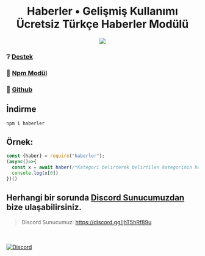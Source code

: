 <div align="center">
  <h1>Haberler • Gelişmiş Kullanımı Ücretsiz Türkçe Haberler Modülü</h1>
</div>
 <p align="center"><a href="https://nodei.co/npm/haberler/"><img src="https://nodei.co/npm/haberler.png"></a>


  ### ❔ [Destek](https://discord.gg/jhT5hRf89u)

### 📂 [Npm Modül](https://npmjs.com/package/haberler)

### 📇 [Github](https://github.com/hcgu32/haberler)


## İndirme
```console
npm i haberler
```

## Örnek:
```javascript
const {haber} = require("haberler");
(async()=>{
  const x = await haber(/*Kategori belirterek belirtilen kategorinin haberlerini alabilirsiniz. Boş bırakarak tüm haberleri alabilirsiniz. Kategoriler: "ekonomi", "guncel", "dunya", "spor", "politika", "magazin", "teknoloji", "saglik", "otomobil", "kultur-sanat", "kadin" */)
  console.log(x[0])
})()
```

## Herhangi bir sorunda [Discord Sunucumuzdan](https://discord.gg/jhT5hRf89u) bize ulaşabilirsiniz.
> Discord Sunucumuz:
> https://discord.gg/jhT5hRf89u

<br> </br>
[![Discord](https://api.weblutions.com/discord/invite/jhT5hRf89u/)](https://discord.gg/jhT5hRf89u)
<br> </br>